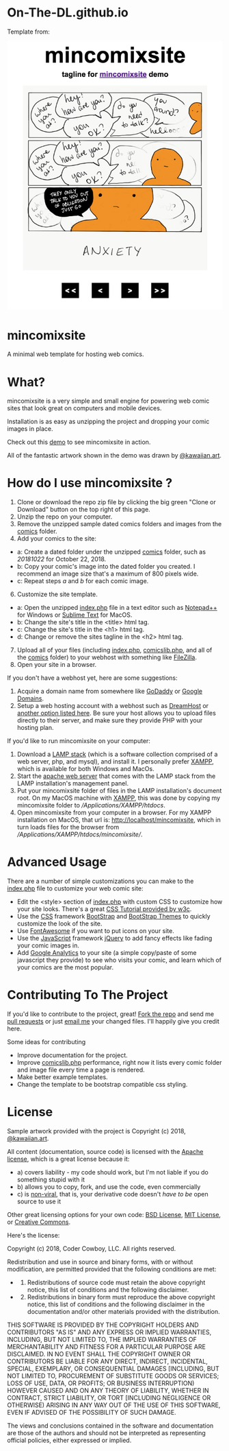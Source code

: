 # On-The-DL.github.io

Template from:

![](screenshot.png)

# mincomixsite

A minimal web template for hosting web comics.

# What? 

mincomixsite is a very simple and small engine for powering web comic sites that look great on computers and mobile devices.

Installation is as easy as unzipping the project and dropping your comic images in place.

Check out this [demo](http://www.codercowboy.com/mincomixsite) to see mincomixsite in action.

All of the fantastic artwork shown in the demo was drawn by [@kawaiian.art](https://www.instagram.com/kawaiian.art/).

# How do I use mincomixsite ?

1. Clone or download the repo zip file by clicking the big green "Clone or Download" button on the top right of this page.
2. Unzip the repo on your computer. 
3. Remove the unzipped sample dated comics folders and images from the [comics](comics) folder.
4. Add your comics to the site:
  - a: Create a dated folder under the unzipped [comics](comics) folder, such as *20181022* for October 22, 2018.
  - b: Copy your comic's image into the dated folder you created. I recommend an image size that's a maximum of 800 pixels wide.
  - c: Repeat steps *a* and *b* for each comic image.
6. Customize the site template.
  - a: Open the unzipped [index.php](index.php) file in a text editor such as [Notepad++](https://notepad-plus-plus.org/) for Windows or [Sublime Text](https://www.sublimetext.com/) for MacOS.
  - b: Change the site's title in the &lt;title&gt; html tag.
  - c: Change the site's title in the &lt;h1&gt; html tag.
  - d: Change or remove the sites tagline in the &lt;h2&gt; html tag.
7. Upload all of your files (including [index.php](index.php), [comicslib.php](comicslib.php), and all of the [comics](comics) folder) to your webhost with something like [FileZilla](https://filezilla-project.org/).
8. Open your site in a browser.

If you don't have a webhost yet, here are some suggestions:

1. Acquire a domain name from somewhere like [GoDaddy](https://www.godaddy.com/) or [Google Domains](https://domains.google/).
2. Setup a web hosting account with a webhost such as [DreamHost](https://www.dreamhost.com/) or [another option listed here](https://www.pcmag.com/article2/0,2817,2424725,00.asp). Be sure your host allows you to upload files directly to their server, and make sure they provide PHP with your hosting plan. 

If you'd like to run mincomixsite on your computer:

1. Download a [LAMP stack](https://en.wikipedia.org/wiki/LAMP_(software_bundle)) (which is a software collection comprised of a web server, php, and mysql), and install it. I personally prefer [XAMPP](https://www.apachefriends.org/index.html), which is available for both Windows and MacOs.
2. Start the [apache web server](https://httpd.apache.org/) that comes with the LAMP stack from the LAMP installation's management panel.
3. Put your mincomixsite folder of files in the LAMP installation's document root. On my MacOS machine with [XAMPP](https://www.apachefriends.org/index.html), this was done by copying my mincomixsite folder to */Applications/XAMPP/htdocs*.
4. Open mincomixsite from your computer in a browser. For my XAMPP installation on MacOS, that url is: [http://localhost/mincomixsite](http://localhost/mincomixsite), which in turn loads files for the browser from */Applications/XAMPP/htdocs/mincomixsite/*.

# Advanced Usage

There are a number of simple customizations you can make to the [index.php](index.php) file to customize your web comic site:

 * Edit the &lt;style&gt; section of [index.php](index.php) with custom CSS to customize how your site looks. There's a great [CSS Tutorial provided by w3c](https://www.w3schools.com/css/).
 * Use the [CSS](https://www.w3schools.com/css/) framework [BootStrap](https://getbootstrap.com/) and [BootStrap Themes](https://themes.getbootstrap.com/) to quickly customize the look of the site.
 * Use [FontAwesome](https://fontawesome.com/) if you want to put icons on your site.
 * Use the [JavaScript](https://www.w3schools.com/js/default.asp) framework [jQuery](https://jquery.com/) to add fancy effects like fading your comic images in.
 * Add [Google Analytics](https://analytics.google.com/analytics/web/) to your site (a simple copy/paste of some javascript they provide) to see who visits your comic, and learn which of your comics are the most popular.

# Contributing To The Project

If you'd like to contribute to the project, great! [Fork the repo](https://help.github.com/articles/fork-a-repo/) and send me [pull requests](https://help.github.com/articles/about-pull-requests/) or just [email me](jason@onejasonforsale.com) your changed files. I'll happily give you credit here.

Some ideas for contributing

  * Improve documentation for the project.
  * Improve [comicslib.php](comicslib.php) performance, right now it lists every comic folder and image file every time a page is rendered.
  * Make better example templates.
  * Change the template to be bootstrap compatible css styling.

# License

Sample artwork provided with the project is Copyright (c) 2018, [@kawaiian.art](https://www.instagram.com/kawaiian.art/).

All content (documentation, source code) is licensed with the [Apache license](http://en.wikipedia.org/wiki/Apache_license), which is a great license because it:

* a) covers liability - my code should work, but I'm not liable if you do something stupid with it
* b) allows you to copy, fork, and use the code, even commercially
* c) is [non-viral](http://en.wikipedia.org/wiki/Viral_license), that is, your derivative code doesn't *have to be* open source to use it

Other great licensing options for your own code: [BSD License](https://en.wikipedia.org/wiki/BSD_licenses), [MIT License](https://en.wikipedia.org/wiki/MIT_License), or [Creative Commons](https://en.wikipedia.org/wiki/Creative_Commons_license).

Here's the license:

Copyright (c) 2018, Coder Cowboy, LLC. All rights reserved.

Redistribution and use in source and binary forms, with or without
modification, are permitted provided that the following conditions are met:

* 1. Redistributions of source code must retain the above copyright notice, this
list of conditions and the following disclaimer.

* 2. Redistributions in binary form must reproduce the above copyright notice,
this list of conditions and the following disclaimer in the documentation
and/or other materials provided with the distribution.
  
THIS SOFTWARE IS PROVIDED BY THE COPYRIGHT HOLDERS AND CONTRIBUTORS "AS IS" AND
ANY EXPRESS OR IMPLIED WARRANTIES, INCLUDING, BUT NOT LIMITED TO, THE IMPLIED
WARRANTIES OF MERCHANTABILITY AND FITNESS FOR A PARTICULAR PURPOSE ARE
DISCLAIMED. IN NO EVENT SHALL THE COPYRIGHT OWNER OR CONTRIBUTORS BE LIABLE FOR
ANY DIRECT, INDIRECT, INCIDENTAL, SPECIAL, EXEMPLARY, OR CONSEQUENTIAL DAMAGES
[INCLUDING, BUT NOT LIMITED TO, PROCUREMENT OF SUBSTITUTE GOODS OR SERVICES;
LOSS OF USE, DATA, OR PROFITS; OR BUSINESS INTERRUPTION) HOWEVER CAUSED AND
ON ANY THEORY OF LIABILITY, WHETHER IN CONTRACT, STRICT LIABILITY, OR TORT
[INCLUDING NEGLIGENCE OR OTHERWISE) ARISING IN ANY WAY OUT OF THE USE OF THIS
SOFTWARE, EVEN IF ADVISED OF THE POSSIBILITY OF SUCH DAMAGE.
  
The views and conclusions contained in the software and documentation are those
of the authors and should not be interpreted as representing official policies,
either expressed or implied.

